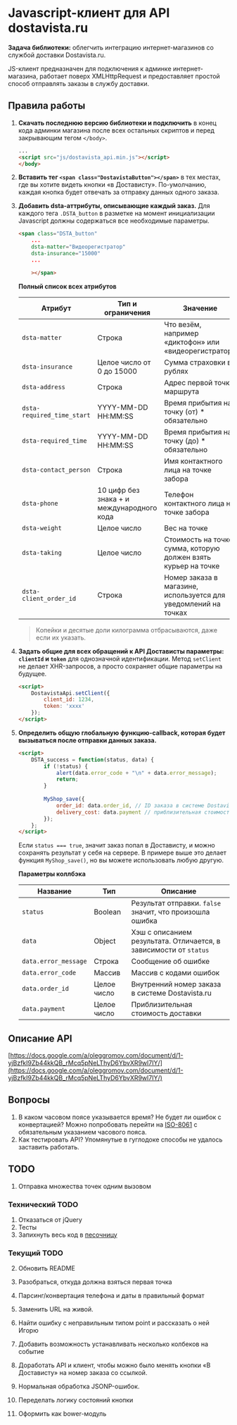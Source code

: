 # Javascript-клиент для API dostavista.ru

**Задача библиотеки:** облегчить интеграцию интернет-магазинов со службой доставки Dostavista.ru.

JS-клиент предназначен для подключения к админке интернет-магазина, работает поверх XMLHttpRequest и предоставляет простой способ отправлять заказы в службу доставки.

## Правила работы

1. **Скачать последнюю версию библиотеки и подключить** в конец кода админки магазина после всех остальных скриптов и перед закрывающим тегом `</body>`.

	```html
	...
	<script src="js/dostavista_api.min.js"></script>
	</body>
	```

2. **Вставить тег `<span class="DostavistaButton"></span>`** в тех местах, где вы хотите видеть кнопки «в Достависту». По-умолчанию, каждая кнопка будет отвечать за отправку данных одного заказа.

3. **Добавить dsta-аттрибуты, описывающие каждый заказ.** Для каждого тега `.DSTA_button` в разметке на момент инициализации Javascript должны содержаться все необходимые параметры.

	```html
	<span class="DSTA_button"
		...
		dsta-matter="Видеорегистратор"
		dsta-insurance="15000"
		...

		></span>
	```

	**Полный список всех атрибутов**

	| Атрибут | Тип и ограничения | Значение |
	|---------|-------------------|----------|
	| `dsta-matter` | Строка | Что везём, например «диктофон» или «видеорегистратор» |
	| `dsta-insurance` | Целое число от 0 до 15000 | Сумма страховки в рублях |
	| `dsta-address` | Строка | Адрес первой точки маршрута |
	| `dsta-required_time_start` | YYYY-MM-DD HH:MM:SS | Время прибытия на точку (от) * обязательно |
	| `dsta-required_time` | YYYY-MM-DD HH:MM:SS | Время прибытия на точку (до) * обязательно |
	| `dsta-contact_person` | Строка | Имя контактного лица на точке забора |
	| `dsta-phone` | 10 цифр без знака + и международного кода | Телефон контактного лица на точке забора |
	| `dsta-weight` | Целое число | Вес на точке | 
	| `dsta-taking` | Целое число | Стоимость на точке: сумма, которую должен взять курьер на точке |
	| `dsta-client_order_id` | Строка | Номер заказа в магазине, используется для уведомлений на точках |


	> Копейки и десятые доли килограмма отбрасываются, даже если их указать.


4. **Задать общие для всех обращений к API Достависты параметры: `clientId` и `token`** для однозначной идентификации. Метод `setClient` не делает XHR-запросов, а просто сохраняет общие параметры на будущее.

	```html
	<script>
		DostavistaApi.setClient({
			client_id: 1234,
			token: 'xxxx'
		});
	</script>
	```

6. **Определить общую глобальную функцию-callback, которая будет вызываться после отправки данных заказа.**

	```html
	<script>
		DSTA_success = function(status, data) {
			if (!status) {
				alert(data.error_code + "\n" + data.error_message);
				return;
			}
			
			MyShop_save({
				order_id: data.order_id, // ID заказа в системе Dostavista.ru
				delivery_cost: data.payment // приблизительная стоимость доставки.
			});
		};
	</script>
	```

	Если `status === true`, значит заказ попал в Достависту, и можно сохранять результат у себя на сервере. В примере выше это делает функция `MyShop_save()`, но вы можете использовать любую другую.


	**Параметры коллбэка**

	| Название | Тип | Описание |
	|----------|-----|----------|
	| `status` | Boolean | Результат отправки. `false` значит, что произошла ошибка |
	| `data` | Object | Хэш с описанием результата. Отличается, в зависимости от `status` |
	| `data.error_message` | Строка | Сообщение об ошибке |
	| `data.error_code` | Массив | Массив с кодами ошибок |
	| `data.order_id` | Целое число | Внутренний номер заказа в системе Dostavista.ru | 
	| `data.payment` | Целое число | Приблизительная стоимость доставки |



## Описание API
[https://docs.google.com/a/oleggromov.com/document/d/1-yjBzfkI9Zb44kkQB_rMcq5pNeLThyD6YbvXR9wl7IY/](https://docs.google.com/a/oleggromov.com/document/d/1-yjBzfkI9Zb44kkQB_rMcq5pNeLThyD6YbvXR9wl7IY/)

## Вопросы

1. В каком часовом поясе указывается время? Не будет ли ошибок с конвертацией? Можно попробовать перейти на [ISO-8061](http://ru.wikipedia.org/wiki/ISO_8601) с обязательным указанием часового пояса.
2. Как тестировать API? Упомянутые в гуглодоке способы не удалось заставить работать.


## TODO 
1. Отправка множества точек одним вызовом


### Технический TODO
1. Отказаться от jQuery
2. Тесты
3. Запихнуть весь код в [песочницу](https://github.com/a-ignatov-parc/requirejs-sandbox)

### Текущий TODO
2. Обновить README

4. Разобраться, откуда должна взяться первая точка
5. Парсинг/конвертация телефона и даты в правильный формат

9. Заменить URL на живой.
10. Найти ошибку с неправильным типом point и рассказать о ней Игорю

12. Добавить возможность устанавливать несколько колбеков на событие

13. Доработать API и клиент, чтобы можно было менять кнопки «В Достависту» на номер заказа со ссылкой.

14. Нормальная обработка JSONP-ошибок.
15. Переделать логику состояний кнопки

16. Оформить как bower-модуль